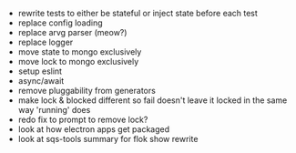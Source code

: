   - rewrite tests to either be stateful or inject state before each test
  - replace config loading
  - replace arvg parser (meow?)
  - replace logger
  - move state to mongo exclusively
  - move lock to mongo exclusively
  - setup eslint
  - async/await
  - remove pluggability from generators
  - make lock & blocked different so fail doesn't leave it locked in the same way 'running' does
  - redo fix to prompt to remove lock?
  - look at how electron apps get packaged
  - look at sqs-tools summary for flok show rewrite

